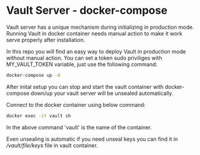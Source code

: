 # Vault Server - docker-compose
Vault server has a unique mechanism during initializing in production mode. Running Vault in docker container needs manual action to make it work serve properly after installation.

In this repo you will find an easy way to deploy Vault in production mode without manual action. You can set a token sudo priviliges with MY_VAULT_TOKEN variable, just use the following command:

```sh
docker-compose up -d
```

After inital setup you can stop and start the vault container with docker-compose down/up your vault server will be unsealed automatically.

Connect to the docker container using below command:

```sh
docker exec -it vault sh
```

In the above command 'vault' is the name of the container.
   
Even unsealing is automatic if you need unseal keys you can find it in _/vault/file/keys_ file in vault container.